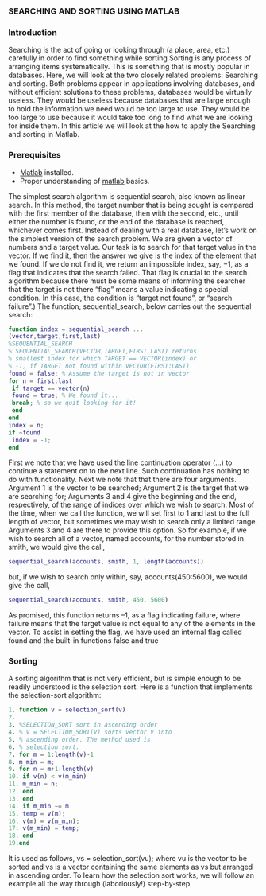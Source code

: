 ### SEARCHING AND SORTING USING MATLAB
### Introduction
Searching is the act of going or looking through (a place, area, etc.) carefully in order to find something while sorting Sorting is any process of arranging items systematically. This is something that is mostly popular in databases.
Here, we will look at the two closely related problems: Searching and sorting. Both problems appear in applications involving databases, and without efficient solutions to these problems, databases would be virtually useless. They would be useless because databases that are large enough to hold the information we need would be too large to use. They would be too large to use because it would take too long to find what we are looking for inside them.
In this article we will look at the how to apply the Searching and sorting in Matlab.

### Prerequisites
- [Matlab](https://www.mathworks.com/products/get-matlab.html?s_tid=gn_getml) installed.
- Proper understanding of [matlab](https://www.section.io/engineering-education/getting-started-with-matlab/) basics.


The simplest search algorithm is sequential search, also known as linear
search. In this method, the target number that is being sought is compared
with the first member of the database, then with the second, etc., until either
the number is found, or the end of the database is reached, whichever comes
first. Instead of dealing with a real database, let’s work on the simplest version of the search problem. We are given a vector of numbers and a target
value. Our task is to search for that target value in the vector. If we find it,
then the answer we give is the index of the element that we found.
If we do not find it, we return an impossible index, say, −1, as a flag that indicates that the search failed. That flag is crucial to the search algorithm because there must be some means of informing the searcher that the target is
not there
“flag” means a value indicating a special condition. In this case, the condition
is “target not found”, or “search failure”.)
The function, sequential_search, below carries out the sequential search:
```matlab
function index = sequential_search ...
(vector,target,first,last)
%SEQUENTIAL_SEARCH
% SEQUENTIAL_SEARCH(VECTOR,TARGET,FIRST,LAST) returns
% smallest index for which TARGET == VECTOR(index) or
% -1, if TARGET not found within VECTOR(FIRST:LAST).
found = false; % Assume the target is not in vector
for n = first:last
 if target == vector(n)
 found = true; % We found it...
 break; % so we quit looking for it!
 end
end
index = n;
if ~found
 index = -1;
end
```
First we note that we have used the line continuation operator (...) to continue a statement on to the next line. Such continuation has nothing to do
with functionality. Next we note that that there are four arguments. Argument 1 is the vector to be searched; Argument 2 is the target that we are
searching for; Arguments 3 and 4 give the beginning and the end, respectively, of the range of indices over which we wish to search. Most of the time,
when we call the function, we will set first to 1 and last to the full length
of vector, but sometimes we may wish to search only a limited range. Arguments 3 and 4 are there to provide this option. So for example, if we wish to
search all of a vector, named accounts, for the number stored in smith, we
would give the call,
```matlab
sequential_search(accounts, smith, 1, length(accounts))
```
but, if we wish to search only within, say, accounts(450:5600), we would
give the call,
```matlab
sequential_search(accounts, smith, 450, 5600)
```
As promised, this function returns –1, as a flag indicating failure, where failure means that the target value is not equal to any of the elements in the vector. To assist in setting the flag, we have used an internal flag called found
and the built-in functions false and true

### Sorting
A sorting algorithm that is not very efficient, but is simple enough to be readily understood is the selection sort. Here is a function that implements the
selection-sort algorithm:
```matlab
1. function v = selection_sort(v)
2.
3. %SELECTION_SORT sort in ascending order
4. % V = SELECTION_SORT(V) sorts vector V into
5. % ascending order. The method used is
6. % selection sort.
7. for m = 1:length(v)-1
8. m_min = m;
9. for n = m+1:length(v)
10. if v(n) < v(m_min)
11. m_min = n;
12. end
13. end
14. if m_min ~= m
15. temp = v(m);
16. v(m) = v(m_min);
17. v(m_min) = temp;
18. end
19.end
```
It is used as follows,
vs = selection_sort(vu);
where vu is the vector to be sorted and vs is a vector containing the same elements as vs but arranged in ascending order.
To learn how the selection sort works, we will follow an example all the way
through (laboriously!) step-by-step
